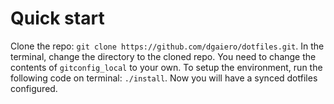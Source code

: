 # Quick start

Clone the repo: `git clone https://github.com/dgaiero/dotfiles.git`.
In the terminal, change the directory to the cloned repo.
You need to change the contents of `gitconfig_local` to your own.
To setup the environment, run the following code on terminal: `./install`.
Now you will have a synced dotfiles configured.
